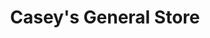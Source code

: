 ---
title: "Casey's General Store"
url: /saint-james/caseys-general-store-heckman-court/
shop: Lebensmittel
---